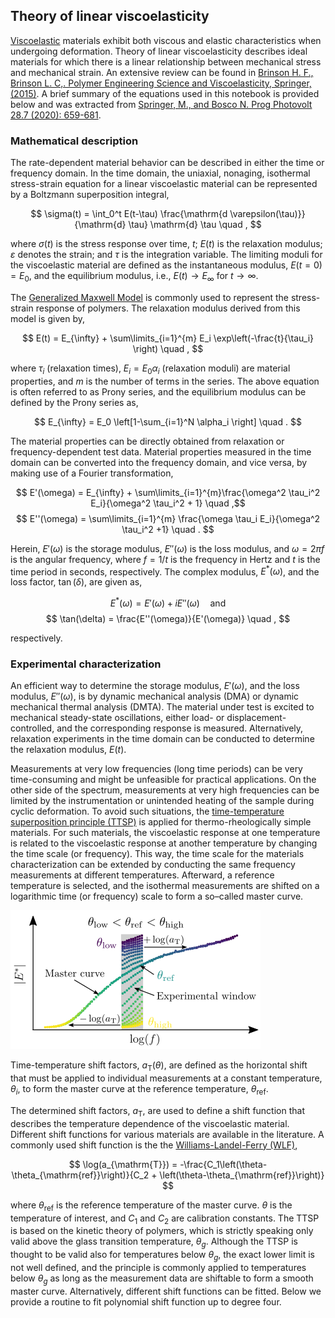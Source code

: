 ## Theory of linear viscoelasticity

[Viscoelastic](https://en.wikipedia.org/wiki/Viscoelasticity) materials exhibit both viscous and elastic characteristics when undergoing deformation. Theory of linear viscoelasticity describes ideal materials for which there is a linear relationship between mechanical stress and mechanical strain. An extensive review can be found in [Brinson H. F., Brinson L. C,. Polymer Engineering Science and Viscoelasticity,
Springer, (2015)](https://link.springer.com/book/10.1007/978-1-4899-7485-3). A brief summary of the equations used in this notebook is provided below and was extracted from [Springer, M., and Bosco N. Prog Photovolt 28.7 (2020): 659-681](https://onlinelibrary.wiley.com/doi/full/10.1002/pip.3257). 


### Mathematical description

The rate-dependent material behavior can be described in either the time or frequency domain. In the time domain, the uniaxial, nonaging, isothermal stress-strain equation for a linear viscoelastic material can be represented by a Boltzmann superposition integral,

$$ \sigma(t) = \int_0^t E(t-\tau) \frac{\mathrm{d \varepsilon(\tau)}}{\mathrm{d} \tau} \mathrm{d} \tau \quad , $$

where $\sigma(t)$ is the stress response over time, $t$; $E(t)$ is the relaxation modulus; $\varepsilon$ denotes the strain; and $\tau$ is the integration variable. The limiting moduli for the viscoelastic material are defined as the instantaneous modulus, $E(t=0) = E_0$, and the equilibrium modulus, i.e., $E(t) \rightarrow E_{\infty}$ for $t \rightarrow \infty$. 

The [Generalized Maxwell Model](https://en.wikipedia.org/wiki/Generalized_Maxwell_model) is commonly used to represent the stress-strain response of polymers. The relaxation modulus derived from this model is given by,

$$ E(t) = E_{\infty} + \sum\limits_{i=1}^{m} E_i \exp\left(-\frac{t}{\tau_i} \right) \quad , $$

where $\tau_i$ (relaxation times),  $E_i = E_0 \alpha_i$ (relaxation moduli) are material properties, and $m$ is the number of terms in the series. The above equation is often referred to as Prony series, and the equilibrium modulus can be defined by the Prony series as,


$$ E_{\infty} = E_0 \left[1-\sum_{i=1}^N \alpha_i \right] \quad . $$


The material properties can be directly obtained from relaxation or frequency-dependent test data. Material properties measured in the time domain can be converted into the frequency domain, and vice versa, by making use of a Fourier transformation,

$$ E'(\omega) = E_{\infty} + \sum\limits_{i=1}^{m}\frac{\omega^2 \tau_i^2 E_i}{\omega^2 \tau_i^2 + 1} \quad ,$$
$$ E''(\omega) = \sum\limits_{i=1}^{m} \frac{\omega \tau_i E_i}{\omega^2 \tau_i^2 +1} \quad . $$


Herein, $E'(\omega)$ is the storage modulus, $E''(\omega)$ is the loss modulus, and $\omega = 2 \pi f$ is the angular frequency, where $f=1/t$ is the frequency in Hertz and $t$ is the time period in seconds, respectively. The complex modulus, $E^*(\omega)$, and the loss factor, $\tan(\delta)$, are given as,

$$ E^*(\omega) = E'(\omega)  + i E''(\omega) \quad \text{and} $$
$$ \tan(\delta)  =  \frac{E''(\omega)}{E'(\omega)} \quad , $$

respectively.

### Experimental characterization

An efficient way to determine the storage modulus, $E'(\omega)$, and the loss modulus, $E''(\omega)$, is by dynamic mechanical analysis (DMA) or dynamic mechanical thermal analysis (DMTA). The material under test is excited to mechanical steady-state oscillations, either load- or displacement-controlled, and the corresponding response is measured. Alternatively, relaxation experiments in the time domain can be conducted to determine the relaxation modulus, $E(t)$.

Measurements at very low frequencies (long time periods) can be very time-consuming and might be unfeasible for practical applications. On the other side of the spectrum, measurements at very high frequencies can be limited by the instrumentation or unintended heating of the sample during cyclic deformation. To avoid such situations, the [time-temperature superposition principle (TTSP)](https://en.wikipedia.org/wiki/Time%E2%80%93temperature_superposition) is applied for thermo-rheologically simple materials. For such materials, the viscoelastic response at one temperature is related to the viscoelastic response at another temperature by changing the time scale (or frequency). This way, the time scale for the materials characterization can be extended by conducting the same frequency measurements at different temperatures. Afterward, a reference temperature is selected, and the isothermal measurements are shifted on a logarithmic time (or frequency) scale to form a so–called master curve.

![TTSP](figures/TTSP_small.png)

Time-temperature shift factors, $a_{\mathrm{T}}(\theta)$, are defined as the horizontal shift that must be applied to individual measurements at a constant temperature, $\theta_i$, to form the master curve at the reference temperature, $\theta_{\mathrm{ref}}$.

The determined shift factors, $a_{\mathrm{T}}$, are used to define a shift function that describes the temperature dependence of the viscoelastic material. Different shift functions for various materials are available in the literature. A commonly used shift function is the the [Williams-Landel-Ferry (WLF)](https://en.wikipedia.org/wiki/Williams%E2%80%93Landel%E2%80%93Ferry_equation),

$$ \log(a_{\mathrm{T}}) = -\frac{C_1\left(\theta-\theta_{\mathrm{ref}}\right)}{C_2 + \left(\theta-\theta_{\mathrm{ref}}\right)} $$

where $\theta_{\mathrm{ref}}$ is the reference temperature of the master curve. $\theta$ is the temperature of interest, and $C_1$ and $C_2$ are calibration constants.  The TTSP is based on the kinetic theory of polymers, which is strictly speaking only valid above the glass transition temperature, $\theta_g$. Although the TTSP is thought to be valid also for temperatures below $\theta_g$, the exact lower limit is not well defined, and the principle is commonly applied to temperatures below $\theta_g$ as long as the measurement data are shiftable to form a smooth master curve. Alternatively, different shift functions can be fitted. Below we provide a routine to fit polynomial shift function up to degree four. 
